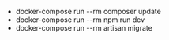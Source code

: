 - docker-compose run --rm composer update
- docker-compose run --rm npm run dev
- docker-compose run --rm artisan migrate
